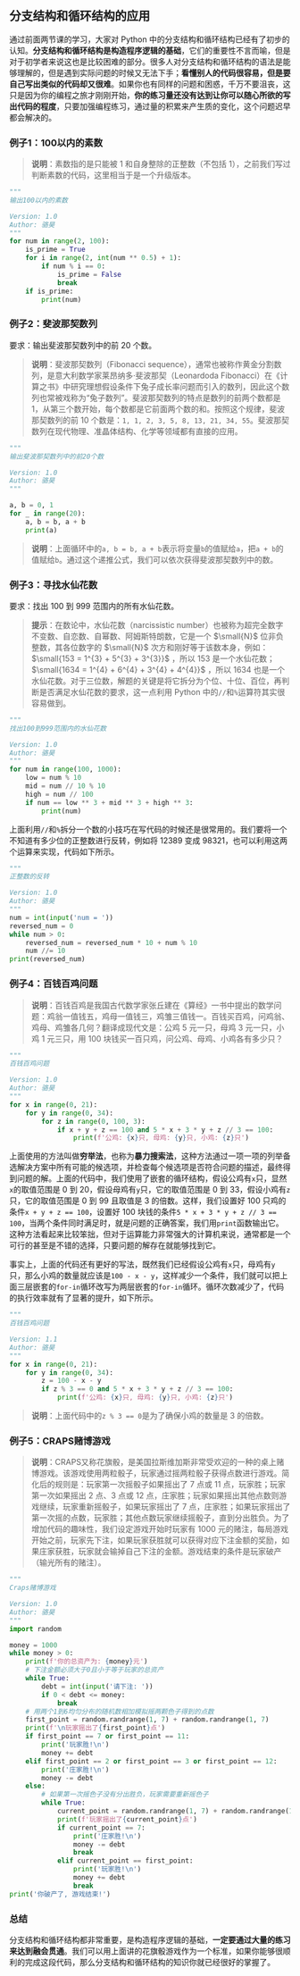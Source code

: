 ## 分支结构和循环结构的应用

通过前面两节课的学习，大家对 Python 中的分支结构和循环结构已经有了初步的认知。**分支结构和循环结构是构造程序逻辑的基础**，它们的重要性不言而喻，但是对于初学者来说这也是比较困难的部分。很多人对分支结构和循环结构的语法是能够理解的，但是遇到实际问题的时候又无法下手；**看懂别人的代码很容易，但是要自己写出类似的代码却又很难**。如果你也有同样的问题和困惑，千万不要沮丧，这只是因为你的编程之旅才刚刚开始，**你的练习量还没有达到让你可以随心所欲的写出代码的程度**，只要加强编程练习，通过量的积累来产生质的变化，这个问题迟早都会解决的。

### 例子1：100以内的素数

> **说明**：素数指的是只能被 1 和自身整除的正整数（不包括 1），之前我们写过判断素数的代码，这里相当于是一个升级版本。

```Python
"""
输出100以内的素数

Version: 1.0
Author: 骆昊
"""
for num in range(2, 100):
    is_prime = True
    for i in range(2, int(num ** 0.5) + 1):
        if num % i == 0:
            is_prime = False
            break
    if is_prime:
        print(num)
```

### 例子2：斐波那契数列

要求：输出斐波那契数列中的前 20 个数。

> **说明**：斐波那契数列（Fibonacci sequence），通常也被称作黄金分割数列，是意大利数学家莱昂纳多·斐波那契（Leonardoda Fibonacci）在《计算之书》中研究理想假设条件下兔子成长率问题而引入的数列，因此这个数列也常被戏称为“兔子数列”。斐波那契数列的特点是数列的前两个数都是 1，从第三个数开始，每个数都是它前面两个数的和。按照这个规律，斐波那契数列的前 10 个数是：`1, 1, 2, 3, 5, 8, 13, 21, 34, 55`。斐波那契数列在现代物理、准晶体结构、化学等领域都有直接的应用。

```Python
"""
输出斐波那契数列中的前20个数

Version: 1.0
Author: 骆昊
"""

a, b = 0, 1
for _ in range(20):
    a, b = b, a + b
    print(a)
```

> **说明**：上面循环中的`a, b = b, a + b`表示将变量`b`的值赋给`a`，把`a + b`的值赋给`b`。通过这个递推公式，我们可以依次获得斐波那契数列中的数。

### 例子3：寻找水仙花数

要求：找出 100 到 999 范围内的所有水仙花数。

> **提示**：在数论中，水仙花数（narcissistic number）也被称为超完全数字不变数、自恋数、自幂数、阿姆斯特朗数，它是一个 $\small{N}$ 位非负整数，其各位数字的 $\small{N}$ 次方和刚好等于该数本身，例如： $\small{153 = 1^{3} + 5^{3} + 3^{3}}$ ，所以 153 是一个水仙花数； $\small{1634 = 1^{4} + 6^{4} + 3^{4} + 4^{4}}$ ，所以 1634 也是一个水仙花数。对于三位数，解题的关键是将它拆分为个位、十位、百位，再判断是否满足水仙花数的要求，这一点利用 Python 中的`//`和`%`运算符其实很容易做到。

```python
"""
找出100到999范围内的水仙花数

Version: 1.0
Author: 骆昊
"""
for num in range(100, 1000):
    low = num % 10
    mid = num // 10 % 10
    high = num // 100
    if num == low ** 3 + mid ** 3 + high ** 3:
        print(num)
```

上面利用`//`和`%`拆分一个数的小技巧在写代码的时候还是很常用的。我们要将一个不知道有多少位的正整数进行反转，例如将 12389 变成 98321，也可以利用这两个运算来实现，代码如下所示。

```python
"""
正整数的反转

Version: 1.0
Author: 骆昊
"""
num = int(input('num = '))
reversed_num = 0
while num > 0:
    reversed_num = reversed_num * 10 + num % 10
    num //= 10
print(reversed_num)
```

### 例子4：百钱百鸡问题

> **说明**：百钱百鸡是我国古代数学家张丘建在《算经》一书中提出的数学问题：鸡翁一值钱五，鸡母一值钱三，鸡雏三值钱一。百钱买百鸡，问鸡翁、鸡母、鸡雏各几何？翻译成现代文是：公鸡 5 元一只，母鸡 3 元一只，小鸡 1 元三只，用 100 块钱买一百只鸡，问公鸡、母鸡、小鸡各有多少只？

```python
"""
百钱百鸡问题

Version: 1.0
Author: 骆昊
"""
for x in range(0, 21):
    for y in range(0, 34):
        for z in range(0, 100, 3):
            if x + y + z == 100 and 5 * x + 3 * y + z // 3 == 100:
                print(f'公鸡: {x}只, 母鸡: {y}只, 小鸡: {z}只')
```

上面使用的方法叫做**穷举法**，也称为**暴力搜索法**，这种方法通过一项一项的列举备选解决方案中所有可能的候选项，并检查每个候选项是否符合问题的描述，最终得到问题的解。上面的代码中，我们使用了嵌套的循环结构，假设公鸡有`x`只，显然`x`的取值范围是 0 到 20，假设母鸡有`y`只，它的取值范围是 0 到 33，假设小鸡有`z`只，它的取值范围是 0 到 99 且取值是 3 的倍数。这样，我们设置好 100 只鸡的条件`x + y + z == 100`，设置好 100 块钱的条件`5 * x + 3 * y + z // 3 == 100`，当两个条件同时满足时，就是问题的正确答案，我们用`print`函数输出它。这种方法看起来比较笨拙，但对于运算能力非常强大的计算机来说，通常都是一个可行的甚至是不错的选择，只要问题的解存在就能够找到它。

事实上，上面的代码还有更好的写法，既然我们已经假设公鸡有`x`只，母鸡有`y`只，那么小鸡的数量就应该是`100 - x - y`，这样减少一个条件，我们就可以把上面三层嵌套的`for-in`循环改写为两层嵌套的`for-in`循环。循环次数减少了，代码的执行效率就有了显著的提升，如下所示。

```python
"""
百钱百鸡问题

Version: 1.1
Author: 骆昊
"""
for x in range(0, 21):
    for y in range(0, 34):
        z = 100 - x - y
        if z % 3 == 0 and 5 * x + 3 * y + z // 3 == 100:
            print(f'公鸡: {x}只, 母鸡: {y}只, 小鸡: {z}只')
```

> **说明**：上面代码中的`z % 3 == 0`是为了确保小鸡的数量是 3 的倍数。

### 例子5：CRAPS赌博游戏

> **说明**：CRAPS又称花旗骰，是美国拉斯维加斯非常受欢迎的一种的桌上赌博游戏。该游戏使用两粒骰子，玩家通过摇两粒骰子获得点数进行游戏。简化后的规则是：玩家第一次摇骰子如果摇出了 7 点或 11 点，玩家胜；玩家第一次如果摇出 2 点、3 点或 12 点，庄家胜；玩家如果摇出其他点数则游戏继续，玩家重新摇骰子，如果玩家摇出了 7 点，庄家胜；如果玩家摇出了第一次摇的点数，玩家胜；其他点数玩家继续摇骰子，直到分出胜负。为了增加代码的趣味性，我们设定游戏开始时玩家有 1000 元的赌注，每局游戏开始之前，玩家先下注，如果玩家获胜就可以获得对应下注金额的奖励，如果庄家获胜，玩家就会输掉自己下注的金额。游戏结束的条件是玩家破产（输光所有的赌注）。

```Python
"""
Craps赌博游戏

Version: 1.0
Author: 骆昊
"""
import random

money = 1000
while money > 0:
    print(f'你的总资产为: {money}元')
    # 下注金额必须大于0且小于等于玩家的总资产
    while True:
        debt = int(input('请下注: '))
        if 0 < debt <= money:
            break
    # 用两个1到6均匀分布的随机数相加模拟摇两颗色子得到的点数
    first_point = random.randrange(1, 7) + random.randrange(1, 7)
    print(f'\n玩家摇出了{first_point}点')
    if first_point == 7 or first_point == 11:
        print('玩家胜!\n')
        money += debt
    elif first_point == 2 or first_point == 3 or first_point == 12:
        print('庄家胜!\n')
        money -= debt
    else:
        # 如果第一次摇色子没有分出胜负，玩家需要重新摇色子
        while True:
            current_point = random.randrange(1, 7) + random.randrange(1, 7)
            print(f'玩家摇出了{current_point}点')
            if current_point == 7:
                print('庄家胜!\n')
                money -= debt
                break
            elif current_point == first_point:
                print('玩家胜!\n')
                money += debt
                break
print('你破产了, 游戏结束!')
```

### 总结

分支结构和循环结构都非常重要，是构造程序逻辑的基础，**一定要通过大量的练习来达到融会贯通**。我们可以用上面讲的花旗骰游戏作为一个标准，如果你能够很顺利的完成这段代码，那么分支结构和循环结构的知识你就已经很好的掌握了。

